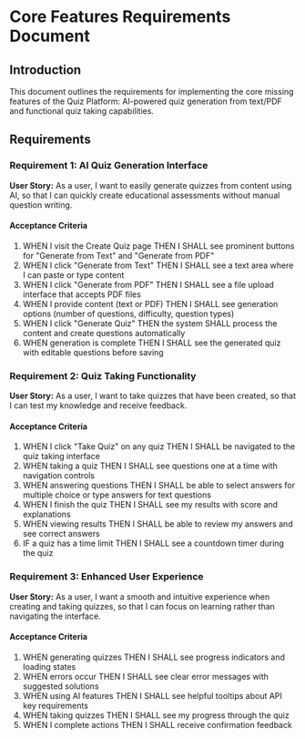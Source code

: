 # Core Features Requirements Document

## Introduction

This document outlines the requirements for implementing the core missing features of the Quiz Platform: AI-powered quiz generation from text/PDF and functional quiz taking capabilities.

## Requirements

### Requirement 1: AI Quiz Generation Interface

**User Story:** As a user, I want to easily generate quizzes from content using AI, so that I can quickly create educational assessments without manual question writing.

#### Acceptance Criteria

1. WHEN I visit the Create Quiz page THEN I SHALL see prominent buttons for "Generate from Text" and "Generate from PDF"
2. WHEN I click "Generate from Text" THEN I SHALL see a text area where I can paste or type content
3. WHEN I click "Generate from PDF" THEN I SHALL see a file upload interface that accepts PDF files
4. WHEN I provide content (text or PDF) THEN I SHALL see generation options (number of questions, difficulty, question types)
5. WHEN I click "Generate Quiz" THEN the system SHALL process the content and create questions automatically
6. WHEN generation is complete THEN I SHALL see the generated quiz with editable questions before saving

### Requirement 2: Quiz Taking Functionality

**User Story:** As a user, I want to take quizzes that have been created, so that I can test my knowledge and receive feedback.

#### Acceptance Criteria

1. WHEN I click "Take Quiz" on any quiz THEN I SHALL be navigated to the quiz taking interface
2. WHEN taking a quiz THEN I SHALL see questions one at a time with navigation controls
3. WHEN answering questions THEN I SHALL be able to select answers for multiple choice or type answers for text questions
4. WHEN I finish the quiz THEN I SHALL see my results with score and explanations
5. WHEN viewing results THEN I SHALL be able to review my answers and see correct answers
6. IF a quiz has a time limit THEN I SHALL see a countdown timer during the quiz

### Requirement 3: Enhanced User Experience

**User Story:** As a user, I want a smooth and intuitive experience when creating and taking quizzes, so that I can focus on learning rather than navigating the interface.

#### Acceptance Criteria

1. WHEN generating quizzes THEN I SHALL see progress indicators and loading states
2. WHEN errors occur THEN I SHALL see clear error messages with suggested solutions
3. WHEN using AI features THEN I SHALL see helpful tooltips about API key requirements
4. WHEN taking quizzes THEN I SHALL see my progress through the quiz
5. WHEN I complete actions THEN I SHALL receive confirmation feedback